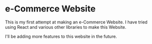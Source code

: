 # e-Commerce Website

This is my first attempt at making an e-Commerce Website. I have tried using React and various other libraries to make this Website.

I'll be adding more features to this website in the future.
